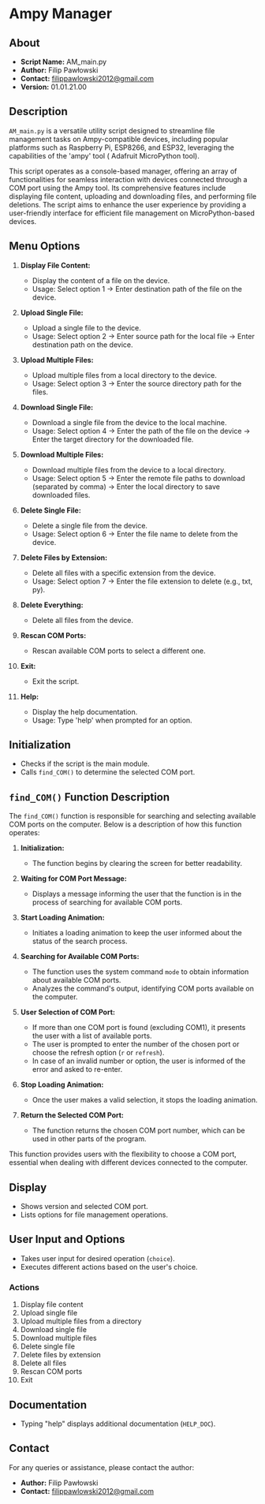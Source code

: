 # Ampy Manager

## About

- **Script Name:** AM_main.py
- **Author:** Filip Pawłowski
- **Contact:** [filippawlowski2012@gmail.com](mailto:filippawlowski2012@gmail.com)
- **Version:** 01.01.21.00

## Description

`AM_main.py` is a versatile utility script designed to streamline file management tasks on Ampy-compatible devices,
including popular platforms such as Raspberry Pi, ESP8266, and ESP32, leveraging the capabilities of the 'ampy' tool (
Adafruit MicroPython tool).

This script operates as a console-based manager, offering an array of functionalities for seamless interaction with
devices connected through a COM port using the Ampy tool. Its comprehensive features include displaying file content,
uploading and downloading files, and performing file deletions. The script aims to enhance the user experience by
providing a user-friendly interface for efficient file management on MicroPython-based devices.

## Menu Options

1. **Display File Content:**
    - Display the content of a file on the device.
    - Usage: Select option 1 -> Enter destination path of the file on the device.

2. **Upload Single File:**
    - Upload a single file to the device.
    - Usage: Select option 2 -> Enter source path for the local file -> Enter destination path on the device.

3. **Upload Multiple Files:**
    - Upload multiple files from a local directory to the device.
    - Usage: Select option 3 -> Enter the source directory path for the files.

4. **Download Single File:**
    - Download a single file from the device to the local machine.
    - Usage: Select option 4 -> Enter the path of the file on the device -> Enter the target directory for the
      downloaded file.

5. **Download Multiple Files:**
    - Download multiple files from the device to a local directory.
    - Usage: Select option 5 -> Enter the remote file paths to download (separated by comma) -> Enter the local
      directory to save downloaded files.

6. **Delete Single File:**
    - Delete a single file from the device.
    - Usage: Select option 6 -> Enter the file name to delete from the device.

7. **Delete Files by Extension:**
    - Delete all files with a specific extension from the device.
    - Usage: Select option 7 -> Enter the file extension to delete (e.g., txt, py).

8. **Delete Everything:**
    - Delete all files from the device.

9. **Rescan COM Ports:**
    - Rescan available COM ports to select a different one.

10. **Exit:**
    - Exit the script.

11. **Help:**
    - Display the help documentation.
    - Usage: Type 'help' when prompted for an option.

## Initialization

- Checks if the script is the main module.
- Calls `find_COM()` to determine the selected COM port.

## `find_COM()` Function Description

The `find_COM()` function is responsible for searching and selecting available COM ports on the computer. Below is a
description of how this function operates:

1. **Initialization:**
    - The function begins by clearing the screen for better readability.

2. **Waiting for COM Port Message:**
    - Displays a message informing the user that the function is in the process of searching for available COM ports.

3. **Start Loading Animation:**
    - Initiates a loading animation to keep the user informed about the status of the search process.

4. **Searching for Available COM Ports:**
    - The function uses the system command `mode` to obtain information about available COM ports.
    - Analyzes the command's output, identifying COM ports available on the computer.

5. **User Selection of COM Port:**
    - If more than one COM port is found (excluding COM1), it presents the user with a list of available ports.
    - The user is prompted to enter the number of the chosen port or choose the refresh option (`r` or `refresh`).
    - In case of an invalid number or option, the user is informed of the error and asked to re-enter.

6. **Stop Loading Animation:**
    - Once the user makes a valid selection, it stops the loading animation.

7. **Return the Selected COM Port:**
    - The function returns the chosen COM port number, which can be used in other parts of the program.

This function provides users with the flexibility to choose a COM port, essential when dealing with different devices
connected to the computer.

## Display

- Shows version and selected COM port.
- Lists options for file management operations.

## User Input and Options

- Takes user input for desired operation (`choice`).
- Executes different actions based on the user's choice.

### Actions

1. Display file content
2. Upload single file
3. Upload multiple files from a directory
4. Download single file
5. Download multiple files
6. Delete single file
7. Delete files by extension
8. Delete all files
9. Rescan COM ports
10. Exit

## Documentation

- Typing "help" displays additional documentation (`HELP_DOC`).

## Contact

For any queries or assistance, please contact the author:

- **Author:** Filip Pawłowski
- **Contact:** [filippawlowski2012@gmail.com](mailto:filippawlowski2012@gmail.com)
